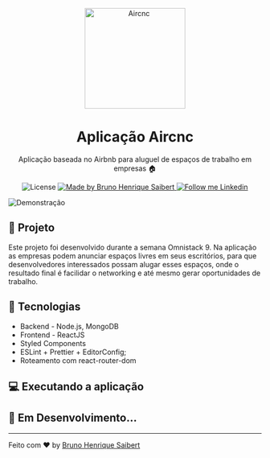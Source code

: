 <p align="center">
    <img alt="Aircnc" src="https://raw.githubusercontent.com/BrunoSaibert/aircnc/master/src/assets/logo.jpg" width="200px" />
</p>

<h1 align="center">
  Aplicação Aircnc
</h1>

<p align="center">Aplicação baseada no Airbnb para aluguel de espaços de trabalho em empresas 🏠</p>

<p align="center">
  <img alt="License" src="https://img.shields.io/badge/license-MIT-191A1E">

  <a href="https://github.com/BrunoSaibert">
    <img alt="Made by Bruno Henrique Saibert" src="https://img.shields.io/badge/Made%20by-Bruno%20Henrique%20Saibert-191A1E">
  </a>

  <a href="https://linkedin.com/in/brunohenriquesaibert">
    <img alt="Follow me Linkedin" src="https://img.shields.io/badge/Follow%20up-brunohenriquesaibert-191A1E?style=social&logo=linkedin">
  </a>
</p>

![Demonstração](https://s3.us-west-2.amazonaws.com/secure.notion-static.com/f7839cca-6d8d-48eb-8637-93a3d8e8838d/Untitled.png?X-Amz-Algorithm=AWS4-HMAC-SHA256&X-Amz-Credential=ASIAT73L2G45M7L7XJGA%2F20200323%2Fus-west-2%2Fs3%2Faws4_request&X-Amz-Date=20200323T213304Z&X-Amz-Expires=86400&X-Amz-Security-Token=IQoJb3JpZ2luX2VjEFUaCXVzLXdlc3QtMiJHMEUCICA%2FuFWL0qxHjgL6PL72p9GSicEvAMJrx8RIzO2LyIK4AiEAlqMYFgwIgH%2Bsg1VZL1T3UqubmG81%2BcIlJcu8AWQaGroqtAMITRAAGgwyNzQ1NjcxNDkzNzAiDAfWcnVEOKUD6ibsgCqRA8nOVoGkeRfHbdn2SRQCkwMxgBRInH%2BZFdf4s7z0XvGk%2BrhhZmh8WvJl7Fs%2B3Mol6LkIYefwVWhrS3uYl82OYOpEd68rSBigvTix77Z58v7D3Yajk0nTSdULLtNUlEXrzsjNRHFO4icq4dLzyYwqCPZIaz8tvEZSvsQMB%2FnHs5X60G92HgGrbuYj5GlxAAqje%2BY%2F6c7TI%2F1j4l3pk%2Bco7cb%2F9pEk6zdTy%2BqEL2YOykBJsxic7xjNPOgE31MUwRh7%2BGuZRfF2PSQ4t0hOCEXIRGaM6eG%2FrZ7NuA4RR%2Fiv8%2BayhVcM1BEC1Tyt2bOAEVvoqhM5rPAAQ04S8TUOseIEvBf%2Fr0vGRM%2BUCs5HinHQEI92%2B3nl%2BgN6Koky5dfwEJeKlnZRYzPPA61gAv%2FKXdO%2BQA5q9AQwgKNuEU%2FrTbtMjjnvIsqsyNTB4201r1kl15KTMzg8KGI2VmhrkLR3FDKd7VgEk2KFKIFMG3G8VUJO2fNSn8eP%2BoRILSzCxHU%2FQSNR4CVcY7rOBAx5ESV2JgHTQVBpMJO05PMFOusB8qjjiKpd6r6zWpaUEc3usr9zqZ4X7pwpMgbfTLiardgZ3PhT052gox7QE7UGOMaHaloMnH%2FFK6VYH3%2F19oX2F7bV3wDoMvpnGnCEU2SMWL07kmt304f3c0FebeGMd7Ql%2BVl10%2BUz6BxCxE5m4q1xSNeAjnbY7Jd9gfAYc8nEMFITXU4VC5kRqhQptdQyi5Brri0IhTkm1w35C81DDm30bnv7Bo9ypzBchSJnMM%2FUsSVOa2%2FouDSJF7CX6LOFu0DU9o5yVl3%2FxzUIqNpz413pEKAmL7NNoDoBV11iHP7R4HP7uj3mLKGDc0fCCg%3D%3D&X-Amz-Signature=a813db0540ac5f241fde817d9ba1f3fa43aab219ee86115727426d7d2626f4ee&X-Amz-SignedHeaders=host&response-content-disposition=filename%20%3D%22Untitled.png%22)

## 🚀 Projeto

Este projeto foi desenvolvido durante a semana Omnistack 9. Na aplicação as empresas podem anunciar espaços livres em seus escritórios, para que desenvolvedores interessados possam alugar esses espaços, onde o resultado final é facilidar o networking e até mesmo gerar oportunidades de trabalho.

<!-- Veja aqui uma [demonstração](https://aircnc.netlify.com/) -->

## 🔧 Tecnologias

- Backend - Node.js, MongoDB
- Frontend - ReactJS
- Styled Components
- ESLint + Prettier + EditorConfig;
- Roteamento com react-router-dom

## 💻 Executando a aplicação

## 🚧 **Em Desenvolvimento...**

---

Feito com ♥ by [Bruno Henrique Saibert](https://www.linkedin.com/in/brunohenriquesaibert)

